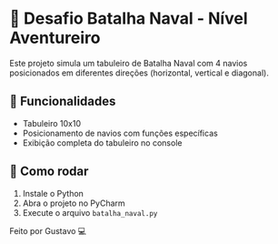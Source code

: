 # 🚢 Desafio Batalha Naval - Nível Aventureiro

Este projeto simula um tabuleiro de Batalha Naval com 4 navios posicionados em diferentes direções (horizontal, vertical e diagonal).

## 🧠 Funcionalidades
- Tabuleiro 10x10
- Posicionamento de navios com funções específicas
- Exibição completa do tabuleiro no console

## 📌 Como rodar
1. Instale o Python
2. Abra o projeto no PyCharm
3. Execute o arquivo `batalha_naval.py`

Feito por Gustavo 💻
